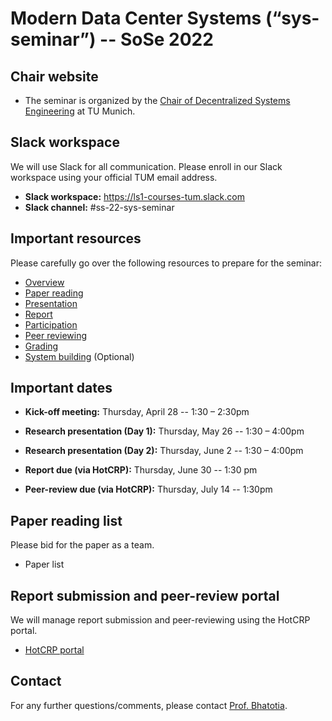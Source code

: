 # Modern Data Center Systems (“sys-seminar”) -- SoSe 2022

## Chair website

- The seminar is organized by the [Chair of Decentralized Systems Engineering](https://dse.in.tum.de/) at TU Munich.

## Slack workspace

We will use Slack for all communication. Please enroll in our Slack workspace using your official TUM email address.

- **Slack workspace:** https://ls1-courses-tum.slack.com
- **Slack channel:** #ss-22-sys-seminar

## Important resources

Please carefully go over the following resources to prepare for the seminar:

- [Overview](general-info/overview.pdf)
- [Paper reading](general-info/paper-reading.pdf)
- [Presentation](general-info/presentation.pdf)
- [Report](general-info/report.pdf)
- [Participation](general-info/participation.pdf)
- [Peer reviewing](general-info/peer-review.pdf)
- [Grading](general-info/grading.pdf)
- [System building](general-info/system-building.pdf) (Optional)

## Important dates

- **Kick-off meeting:** Thursday, April 28 -- 1:30 – 2:30pm

- **Research presentation (Day 1):** Thursday, May 26 -- 1:30 – 4:00pm

- **Research presentation (Day 2):** Thursday, June 2 -- 1:30 – 4:00pm

- **Report due (via HotCRP):** Thursday, June 30 -- 1:30 pm

- **Peer-review due (via HotCRP):** Thursday, July 14 -- 1:30pm


## Paper reading list

Please bid for the paper as a team. 

- Paper list


## Report submission and peer-review portal

We will manage report submission and peer-reviewing using the HotCRP portal.

- [HotCRP portal](https://tum-ss2021.hotcrp.com/) 


## Contact

For any further questions/comments, please contact [Prof. Bhatotia](https://dse.in.tum.de/bhatotia/).


